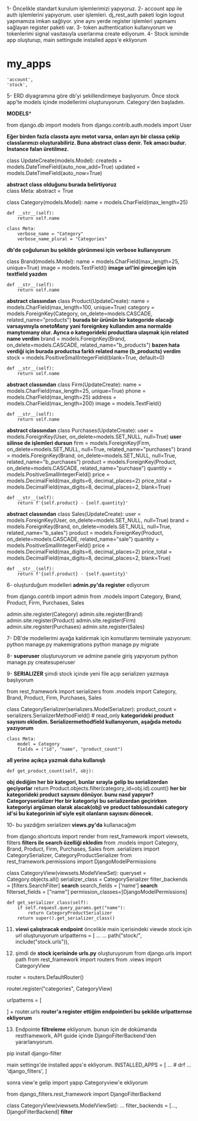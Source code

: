 1- Öncelikle standart kurulum işlemlerimizi yapıyoruz.
2- account app ile auth işlemlerini yapıyorum. user işlemleri. dj_rest_auth paketi login logout yapmamıza imkan sağlıyor. yine aynı yerde register işlemleri yapmamı sağlayan register paketi var.
3- token authentication kullanıyorum ve tokenlerimi signal vasıtasıyla userlarıma create ediyorum.
4- Stock isminde app oluşturup, main settingsde installed apps'e ekliyorum
 # my_apps
    'account',
    'stock',

5- ERD diyagramına göre db'yi şekillendirmeye başlıyorum. Önce stock app'te models içinde modellerimi oluşturuyorum. Category'den başladım.

**********MODELS***********

from django.db import models
from django.contrib.auth.models import User

**Eğer birden fazla classta aynı metot varsa, onları ayrı bir classa çekip classlarımızı oluşturabiliriz. Buna abstract class denir. Tek amacı budur. Instance falan üretilmez.**

class UpdateCreate(models.Model): 
    createds = models.DateTimeField(auto_now_add=True)
    updated = models.DateTimeField(auto_now=True)

**abstract class olduğunu burada belirtiyoruz**    
    class Meta:
        abstract = True 


class Category(models.Model):
    name = models.CharField(max_length=25)
    
    def __str__(self):
        return self.name
    
    class Meta:
        verbose_name = "Category"
        verbose_name_plural = "Categories" 
**db'de çoğulunun bu şekilde görünmesi için verbose kullanıyorum**

class Brand(models.Model):
    name = models.CharField(max_length=25, unique=True)
    image = models.TextField() **image url'ini gireceğim için textfield yazdım**
    
    def __str__(self):
        return self.name

**abstract classından**
class Product(UpdateCreate): 
    name = models.CharField(max_length=100, unique=True)
    category = models.ForeignKey(Category, on_delete=models.CASCADE, related_name="products") 
**burada bir ürünün bir kategoride olacağı varsayımıyla onetoMany yani foreignkey kullandım ama normalde manytomany olur. Ayrıca o kategorideki productlara ulaşmak için related name verdim**
    brand = models.ForeignKey(Brand, on_delete=models.CASCADE, related_name="b_products") 
**bazen hata verdiği için burada productsa farklı related name (b_products) verdim**
    stock = models.PositiveSmallIntegerField(blank=True, default=0)

    
    def __str__(self):
        return self.name

**abstract classından**
class Firm(UpdateCreate): 
    name = models.CharField(max_length=25, unique=True)
    phone = models.CharField(max_length=25)
    address = models.CharField(max_length=200)
    image = models.TextField()


    def __str__(self):
        return self.name

**abstract classından**
class Purchases(UpdateCreate): 
    user = models.ForeignKey(User, on_delete=models.SET_NULL, null=True) **user silinse de işlemleri dursun**
    firm = models.ForeignKey(Firm, on_delete=models.SET_NULL, null=True, related_name="purchases")
    brand = models.ForeignKey(Brand, on_delete=models.SET_NULL, null=True, related_name="b_purchases")
    product = models.ForeignKey(Product, on_delete=models.CASCADE, related_name="purchase")
    quantity = models.PositiveSmallIntegerField()
    price = models.DecimalField(max_digits=6, decimal_places=2)
    price_total = models.DecimalField(max_digits=8, decimal_places=2, blank=True)

    
    def __str__(self):
        return f'{self.product} - {self.quantity}'

**abstract classından**
class Sales(UpdateCreate): 
    user = models.ForeignKey(User, on_delete=models.SET_NULL, null=True)
    brand = models.ForeignKey(Brand, on_delete=models.SET_NULL, null=True, related_name="b_sales")
    product = models.ForeignKey(Product, on_delete=models.CASCADE, related_name="sale")
    quantity = models.PositiveSmallIntegerField()
    price = models.DecimalField(max_digits=6, decimal_places=2)
    price_total = models.DecimalField(max_digits=8, decimal_places=2, blank=True)

    
    def __str__(self):
        return f'{self.product} - {self.quantity}'

6- oluşturduğum modelleri **admin.py'da register** ediyorum

from django.contrib import admin
from .models import Category, Brand, Product, Firm, Purchases, Sales


admin.site.register(Category)
admin.site.register(Brand)
admin.site.register(Product)
admin.site.register(Firm)
admin.site.register(Purchases)
admin.site.register(Sales)


7- DB'de modellerimi ayağa kaldırmak için komutlarımı terminale yazıyorum:
python manage.py makemigrations
python manage.py migrate

8- **superuser** oluşturuyorum ve admine panele giriş yapıyorum
python manage.py createsuperuser

9- **SERIALIZER**
 şimdi stock içinde yeni file açıp serializerı yazmaya başlıyorum

from rest_framework import serializers
from .models import Category, Brand, Product, Firm, Purchases, Sales

class CategorySerializer(serializers.ModelSerializer):
    product_count = serializers.SerializerMethodField()  # read_only
**kategorideki product sayısını ekledim. Serializermethodfield kullanıyorum, aşağıda metodu yazıyorum**
    
    class Meta:
        model = Category
        fields = ("id", "name", "product_count") 
**all yerine açıkça yazmak daha kullanışlı**
        
    def get_product_count(self, obj):  
**obj dediğim her bir kategori, bunlar sırayla gelip bu serializerdan geçiyorlar**
        return Product.objects.filter(category_id=obj.id).count()
**her bir kategorideki product sayısını dönüyor. bunu nasıl yapıyor? Categoryserializer Her bir kategoriyi bu serializerdan geçirirken kategoriyi argüman olarak alacak(obj) ve product tablosundaki category id'si bu kategorinin id'siyle eşit olanların sayısını dönecek.**

10- bu yazdığım serializerı **views.py'da** kullanacağım

from django.shortcuts import render
from rest_framework import viewsets, filters **filters ile search özelliği ekledim**
from .models import Category, Brand, Product, Firm, Purchases, Sales
from .serializers import CategorySerializer, CategoryProductSerializer
from rest_framework.permissions import DjangoModelPermissions

class CategoryView(viewsets.ModelViewSet):
    queryset = Category.objects.all()
    serializer_class = CategorySerializer
    filter_backends = [filters.SearchFilter] **search**
    search_fields = ['name'] **search**
    filterset_fields = ["name"]
    permission_classes=[DjangoModelPermissions]

    def get_serializer_class(self):
        if self.request.query_params.get("name"):
            return CategoryProductSerializer
        return super().get_serializer_class()

11. **viewi çalıştıracak endpoint**
öncelikle main içerisindeki viewde stock için url oluşturuyorum
urlpatterns = [
    ...
    ...
    path("stock/", include("stock.urls")),

12. şimdi de **stock içerisinde urls.py** oluşturuyorum
from django.urls import path
from rest_framework import routers
from .views import CategoryView

router = routers.DefaultRouter()

router.register("categories", CategoryView)

urlpatterns = [
    
] + router.urls  **router'a register ettiğim endpointleri bu şekilde urlpatternse ekliyorum**

13. Endpointe **filtreleme** ekliyorum. bunun için de dokümanda restframework, API guide içinde DjangoFilterBackend'den yararlanıyorum.

pip install django-filter

main settings'de installed apps'e ekliyorum.
INSTALLED_APPS = [
    ...
    # drf
    ...
    'django_filters',
]

sonra view'e gelip import yapıp Categoryview'e ekliyorum

from django_filters.rest_framework import DjangoFilterBackend

class CategoryView(viewsets.ModelViewSet):
    ...
    filter_backends = [..., DjangoFilterBackend] **filter**
